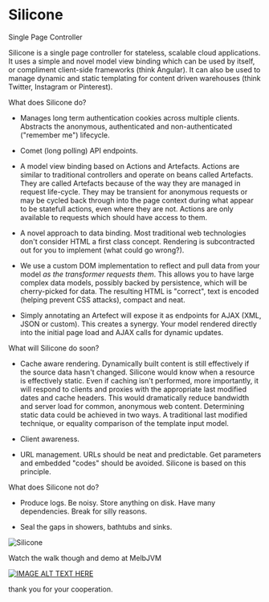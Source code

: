 Silicone
===========

Single Page Controller

Silicone is a single page controller for stateless, scalable cloud applications. It uses a simple and novel model view binding which can be used by itself, or compliment client-side frameworks (think Angular). It can also be used to manage dynamic and static templating for content driven warehouses (think Twitter, Instagram or Pinterest).

What does Silicone do?

* Manages long term authentication cookies across multiple clients. Abstracts the anonymous, authenticated and non-authenticated ("remember me") lifecycle.

* Comet (long polling) API endpoints.

* A model view binding based on Actions and Artefacts. Actions are similar to traditional controllers and operate on beans called Artefacts. They are called Artefacts because of the way they are managed in request life-cycle. They may be transient for anonymous requests or may be cycled back through into the page context during what appear to be statefull actions, even where they are not. Actions are only available to requests which should have access to them.

* A novel approach to data binding.  Most traditional web technologies don't consider HTML a first class concept. Rendering is subcontracted out for you to implement (what could go wrong?).

* We use a custom DOM implementation to reflect and pull data from your model *as the transformer requests them*. This allows you to have large complex data models, possibly backed by persistence, which will be cherry-picked for data. The resulting HTML is "correct", text is encoded (helping prevent CSS attacks), compact and neat.

* Simply annotating an Artefect will expose it as endpoints for AJAX (XML, JSON or custom). This creates a synergy. Your model rendered directly into the initial page load and AJAX calls for dynamic updates.

What will Silicone do soon?

* Cache aware rendering. Dynamically built content is still effectively if the source data hasn't changed. Silicone would know when a resource is effectively static. Even if caching isn't performed, more importantly, it will respond to clients and proxies with the appropriate last modified dates and cache headers. This would dramatically reduce bandwidth and server load for common, anonymous web content. Determining static data could be achieved in two ways. A traditional last modified technique, or equality comparison of the template input model.

* Client awareness.

* URL management. URLs should be neat and predictable. Get parameters and embedded "codes" should be avoided. Silicone is based on this principle.

What does Silicone not do?

* Produce logs. Be noisy. Store anything on disk. Have many dependencies. Break for silly reasons.

* Seal the gaps in showers, bathtubs and sinks.

![Silicone](http://www.catchpole.net/images/silicone.png "Silicone")

Watch the walk though and demo at MelbJVM

[![IMAGE ALT TEXT HERE](http://img.youtube.com/vi/Yd8n1gpRDv8/0.jpg)](http://www.youtube.com/watch?v=Yd8n1gpRDv8)

thank you for your cooperation.

